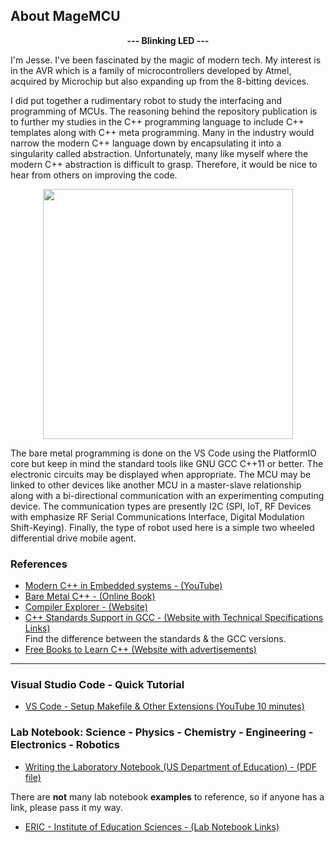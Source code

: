 ## About MageMCU

<p align="center">
	<strong>--- Blinking LED ---</strong>
</p>

I'm Jesse. I've been fascinated by the magic of modern tech. My interest is in the AVR which is a family of microcontrollers developed by Atmel, acquired by Microchip but also expanding up from the 8-bitting devices.

I did put together a rudimentary robot to study the interfacing and programming of MCUs. The reasoning behind the repository publication is to further my studies in the C++ programming language to include C++ templates along with C++ meta programming. Many in the industry would narrow the modern C++ language down by encapsulating it into a singularity called abstraction. Unfortunately, many like myself where the modern C++ abstraction is difficult to grasp. Therefore, it would be nice to hear from others on improving the code. 

<p align="center">
	<img src="https://github.com/MageMCU/MCU-Algorithms/blob/assets/arduino_uno_atmega328p.jpg" width="400" />
</p>

The bare metal programming is done on the VS Code using the PlatformIO core but keep in mind the standard tools like GNU GCC C++11 or better. The electronic circuits may be displayed when appropriate. The MCU may be linked to other devices like another MCU in a master-slave relationship along with a bi-directional communication with an experimenting computing device. The communication types are presently I2C (SPI, IoT, RF Devices with emphasize RF Serial Communications Interface, Digital Modulation Shift-Keying). Finally, the type of robot used here is a simple two wheeled differential drive mobile agent.

### References

- [Modern C++ in Embedded systems - (YouTube)](https://www.youtube.com/watch?v=1l2g2dAobXA)
- [Bare Metal C++ - (Online Book)](https://alex-robenko.gitbook.io/bare_metal_cpp/)
- [Compiler Explorer - (Website)](https://godbolt.org/)
- [C++ Standards Support in GCC - (Website with Technical Specifications Links)](https://gcc.gnu.org/projects/cxx-status.html)<br> Find the difference between the standards & the GCC versions.
- [Free Books to Learn C++ (Website with advertisements)](https://www.linuxlinks.com/excellent-free-books-learn-c-plus-plus/)

<hr>

### Visual Studio Code - Quick Tutorial

- [VS Code - Setup Makefile & Other Extensions (YouTube 10 minutes)](https://www.youtube.com/watch?v=whQQF4kVjPY)

### Lab Notebook: Science - Physics - Chemistry - Engineering - Electronics - Robotics

- [Writing the Laboratory Notebook (US Department of Education) - (PDF file)](https://files.eric.ed.gov/fulltext/ED344734.pdf)

There are **not** many lab notebook **examples** to reference, so if anyone has a link, please pass it my way.

- [ERIC - Institute of Education Sciences - (Lab Notebook Links)](https://eric.ed.gov/?q=lab+notebook)

